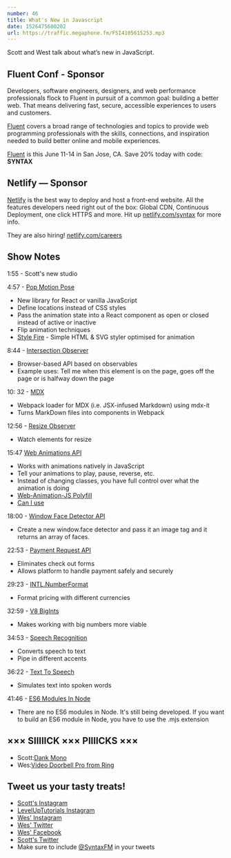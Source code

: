 ```yaml
---
number: 46
title: What's New in Javascript
date: 1526475600202
url: https://traffic.megaphone.fm/FSI4105615253.mp3
---
```


Scott and West talk about what’s new in JavaScript.

## Fluent Conf - Sponsor

Developers, software engineers, designers, and web performance professionals flock to Fluent in pursuit of a common goal: building a better web. That means delivering fast, secure, accessible experiences to users and customers.

[Fluent](https://conferences.oreilly.com/fluent/fl-ca) covers a broad range of technologies and topics to provide web programming professionals with the skills, connections, and inspiration needed to build better online and mobile experiences.

[Fluent](https://conferences.oreilly.com/fluent/fl-ca) is this June 11-14 in San Jose, CA. Save 20% today with code: **SYNTAX**

## Netlify — Sponsor

[Netlify](https://netlify.com/syntax) is the best way to deploy and host a front-end website. All the features developers need right out of the box: Global CDN, Continuous Deployment, one click HTTPS and more. Hit up [netlify.com/syntax](https://netlify.com/syntax) for more info.

They are also hiring! [netlify.com/careers](https://netlify.com/careers)

## Show Notes

1:55 - Scott's new studio

4:57 - [Pop Motion Pose](https://popmotion.io/pose)

* New library for React or vanilla JavaScript
* Define locations instead of CSS styles
* Pass the animation state into a React component as open or closed instead of active or inactive
* Flip animation techniques
* [Style Fire](https://popmotion.io/api/stylefire) - Simple HTML & SVG styler optimised for animation

8:44 - [Intersection Observer](https://developer.mozilla.org/en-US/docs/Web/API/Intersection_Observer_API)

* Browser-based API based on observables
* Example uses: Tell me when this element is on the page, goes off the page or is halfway down the page

10: 32 - [MDX](https://github.com/mdx-js/mdx)

* Webpack loader for MDX (i.e. JSX-infused Markdown) using mdx-it
* Turns MarkDown files into components in Webpack

12:56 - [Resize Observer](https://wicg.github.io/ResizeObserver/)

* Watch elements for resize

15:47 [Web Animations API](https://developer.mozilla.org/en-US/docs/Web/API/Web_Animations_API)

* Works with animations natively in JavaScript
* Tell your animations to play, pause, reverse, etc.
* Instead of changing classes, you have full control over what the animation is doing
* [Web-Animation-JS Polyfill](https://github.com/web-animations/web-animations-js)
* [Can I use](https://caniuse.com/)

18:00 - [Window Face Detector API](https://twitter.com/wesbos/status/976097163834019842)

* Create a new window.face detector and pass it an image tag and it returns an array of faces.

22:53 - [Payment Request API](https://developer.mozilla.org/en-US/docs/Web/API/Payment_Request_API)

* Eliminates check out forms
* Allows platform to handle payment safely and securely

29:23 - [INTL.NumberFormat](https://developer.mozilla.org/en-US/docs/Web/JavaScript/Reference/Global_Objects/NumberFormat)

* Format pricing with different currencies

32:59 - [V8 BigInts](https://v8project.blogspot.com/2018/05/bigint.html)

* Makes working with big numbers more viable

34:53 - [Speech Recognition](https://developer.mozilla.org/en-US/docs/Web/API/SpeechRecognition)

* Converts speech to text
* Pipe in different accents

36:22 - [Text To Speech](https://developer.mozilla.org/en-US/docs/Web/API/SpeechSynthesisUtterance)

* Simulates text into spoken words

41:46 - [ES6 Modules In Node](https://nodejs.org/api/esm.html)

* There are no ES6 modules in Node. It's still being developed. If you want to build an ES6 module in Node, you have to use the .mjs extension


## ××× SIIIIICK ××× PIIIICKS ×××

* Scott:[Dank Mono](https://dank.sh/)
* Wes:[Video Doorbell Pro from Ring](https://shop.ring.com/products/video-doorbell-pro)

## Tweet us your tasty treats!

* [Scott's Instagram](https://www.instagram.com/stolinski/)
* [LevelUpTutorials Instagram](https://www.instagram.com/LevelUpTutorials/)
* [Wes' Instagram](https://www.instagram.com/wesbos/)
* [Wes' Twitter](https://twitter.com/wesbos)
* [Wes' Facebook](https://www.facebook.com/wesbos.developer)
* [Scott's Twitter](https://twitter.com/stolinski)
* Make sure to include [@SyntaxFM](https://twitter.com/SyntaxFM) in your tweets
